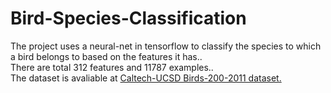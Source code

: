 # Bird-Species-Classification
The project uses a neural-net in tensorflow to classify the species to which a bird belongs to based on the features it has..<br>
There are total 312 features and 11787 examples..<br>
The dataset is avaliable at 
[Caltech-UCSD Birds-200-2011 dataset.](http://www.vision.caltech.edu/visipedia-data/CUB-200-2011/)

